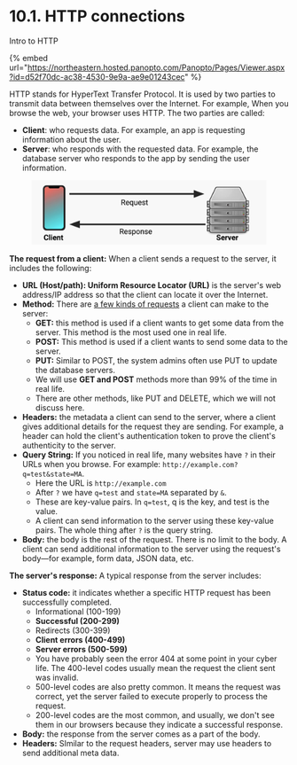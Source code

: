 # 10.1. HTTP connections

Intro to HTTP

{% embed url="https://northeastern.hosted.panopto.com/Panopto/Pages/Viewer.aspx?id=d52f70dc-ac38-4530-9e9a-ae9e01243cec" %}

HTTP stands for HyperText Transfer Protocol. It is used by two parties to transmit data between themselves over the Internet. For example, When you browse the web, your browser uses HTTP. The two parties are called:

* **Client**: who requests data. For example, an app is requesting information about the user.
* **Server**: who responds with the requested data. For example, the database server who responds to the app by sending the user information.

<figure><img src="../.gitbook/assets/Screenshot 2023-05-25 at 1.09.07 PM (2).png" alt=""><figcaption></figcaption></figure>

**The request from a client:** When a client sends a request to the server, it includes the following:

* **URL (Host/path): Uniform Resource Locator (URL)** is the server's web address/IP address so that the client can locate it over the Internet.
* **Method:** There are [a few kinds of requests](https://developer.mozilla.org/en-US/docs/Web/HTTP/Methods) a client can make to the server:
  * **GET:** this method is used if a client wants to get some data from the server. This method is the most used one in real life.
  * **POST:** This method is used if a client wants to send some data to the server.
  * **PUT:** Similar to POST, the system admins often use PUT to update the database servers.
  * We will use **GET and POST** methods more than 99% of the time in real life.
  * There are other methods, like PUT and DELETE, which we will not discuss here.
* **Headers:** the metadata a client can send to the server, where a client gives additional details for the request they are sending. For example, a header can hold the client's authentication token to prove the client's authenticity to the server.
* **Query String:** If you noticed in real life, many websites have `?` in their URLs when you browse. For example: `http://example.com?q=test&state=MA`.
  * Here the URL is `http://example.com`
  * After `?` we have `q=test` and `state=MA` separated by `&`.
  * These are key-value pairs. In `q=test`, q is the key, and test is the value.
  * A client can send information to the server using these key-value pairs. The whole thing after `?` is the query string.
* **Body:** the body is the rest of the request. There is no limit to the body. A client can send additional information to the server using the request's body—for example, form data, JSON data, etc.

**The server's response:** A typical response from the server includes:

* **Status code:** it indicates whether a specific HTTP request has been successfully completed.
  * Informational (100-199)
  * **Successful (200-299)**
  * Redirects (300-399)
  * **Client errors (400-499)**
  * **Server errors (500-599)**
  * You have probably seen the error 404 at some point in your cyber life. The 400-level codes usually mean the request the client sent was invalid.
  * 500-level codes are also pretty common. It means the request was correct, yet the server failed to execute properly to process the request.
  * 200-level codes are the most common, and usually, we don't see them in our browsers because they indicate a successful response.
* **Body:** the response from the server comes as a part of the body.
* **Headers:** SImilar to the request headers, server may use headers to send additional meta data.
